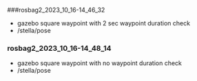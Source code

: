 
###rosbag2_2023_10_16-14_46_32
- gazebo square waypoint with 2 sec waypoint duration check
- /stella/pose
### rosbag2_2023_10_16-14_48_14
- gazebo square waypoint with no waypoint duration check
- /stella/pose
